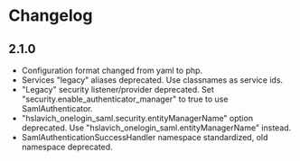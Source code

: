 # Changelog

## 2.1.0

 * Configuration format changed from yaml to php.
 * Services "legacy" aliases deprecated. Use classnames as service ids.
 * "Legacy" security listener/provider deprecated. Set "security.enable_authenticator_manager" to true to use SamlAuthenticator.
 * "hslavich_onelogin_saml.security.entityManagerName" option deprecated. Use "hslavich_onelogin_saml.entityManagerName" instead.
 * SamlAuthenticationSuccessHandler namespace standardized, old namespace deprecated.